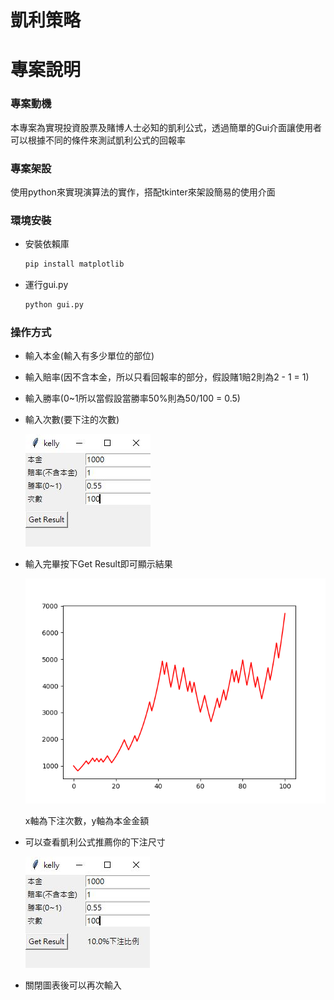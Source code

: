 # 凱利策略

# 專案說明

### 專案動機

本專案為實現投資股票及賭博人士必知的凱利公式，透過簡單的Gui介面讓使用者可以根據不同的條件來測試凱利公式的回報率

### 專案架設

使用python來實現演算法的實作，搭配tkinter來架設簡易的使用介面

### 環境安裝

- 安裝依賴庫
    
    ```bash
    pip install matplotlib
    ```
    
- 運行gui.py
    
    ```bash
    python gui.py
    ```
    

### 操作方式

- 輸入本金(輸入有多少單位的部位)
- 輸入賠率(因不含本金，所以只看回報率的部分，假設賭1賠2則為2 - 1 = 1)
- 輸入勝率(0~1所以當假設當勝率50%則為50/100 = 0.5)
- 輸入次數(要下注的次數)
    
    ![擷取.JPG](image/1.jpg)
    
- 輸入完畢按下Get Result即可顯示結果
    
    ![Figure_1.png](image/2.png)
    
    x軸為下注次數，y軸為本金金額
    
- 可以查看凱利公式推薦你的下注尺寸
    
    ![擷取.JPG](image/3.jpg)
    
- 關閉圖表後可以再次輸入